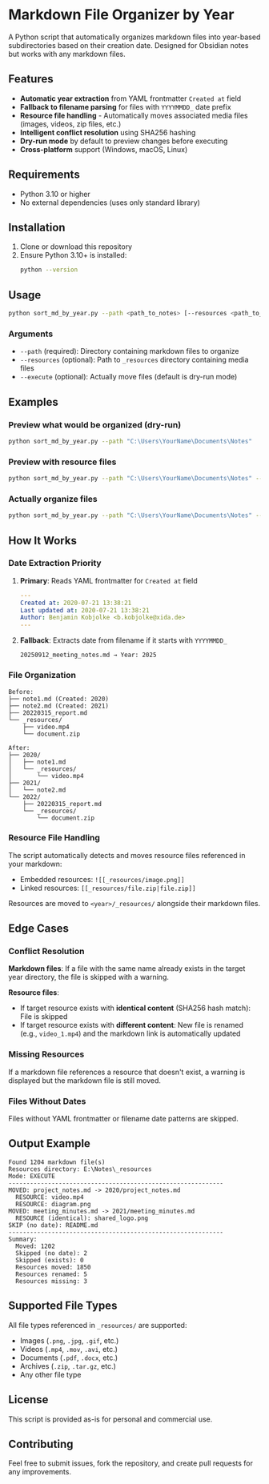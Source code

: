 # Markdown File Organizer by Year

A Python script that automatically organizes markdown files into year-based subdirectories based on their creation date. Designed for Obsidian notes but works with any markdown files.

## Features

- **Automatic year extraction** from YAML frontmatter `Created at` field
- **Fallback to filename parsing** for files with `YYYYMMDD_` date prefix
- **Resource file handling** - Automatically moves associated media files (images, videos, zip files, etc.)
- **Intelligent conflict resolution** using SHA256 hashing
- **Dry-run mode** by default to preview changes before executing
- **Cross-platform** support (Windows, macOS, Linux)

## Requirements

- Python 3.10 or higher
- No external dependencies (uses only standard library)

## Installation

1. Clone or download this repository
2. Ensure Python 3.10+ is installed:
   ```bash
   python --version
   ```

## Usage

```bash
python sort_md_by_year.py --path <path_to_notes> [--resources <path_to_resources>] [--execute]
```

### Arguments

- `--path` (required): Directory containing markdown files to organize
- `--resources` (optional): Path to `_resources` directory containing media files
- `--execute` (optional): Actually move files (default is dry-run mode)

## Examples

### Preview what would be organized (dry-run)
```bash
python sort_md_by_year.py --path "C:\Users\YourName\Documents\Notes"
```

### Preview with resource files
```bash
python sort_md_by_year.py --path "C:\Users\YourName\Documents\Notes" --resources "C:\Users\YourName\Documents\Notes\_resources"
```

### Actually organize files
```bash
python sort_md_by_year.py --path "C:\Users\YourName\Documents\Notes" --resources "C:\Users\YourName\Documents\Notes\_resources" --execute
```

## How It Works

### Date Extraction Priority

1. **Primary**: Reads YAML frontmatter for `Created at` field
   ```yaml
   ---
   Created at: 2020-07-21 13:38:21
   Last updated at: 2020-07-21 13:38:21
   Author: Benjamin Kobjolke <b.kobjolke@xida.de>
   ---
   ```

2. **Fallback**: Extracts date from filename if it starts with `YYYYMMDD_`
   ```
   20250912_meeting_notes.md → Year: 2025
   ```

### File Organization

```
Before:
├── note1.md (Created: 2020)
├── note2.md (Created: 2021)
├── 20220315_report.md
└── _resources/
    ├── video.mp4
    └── document.zip

After:
├── 2020/
│   ├── note1.md
│   └── _resources/
│       └── video.mp4
├── 2021/
│   └── note2.md
└── 2022/
    ├── 20220315_report.md
    └── _resources/
        └── document.zip
```

### Resource File Handling

The script automatically detects and moves resource files referenced in your markdown:

- Embedded resources: `![[_resources/image.png]]`
- Linked resources: `[[_resources/file.zip|file.zip]]`

Resources are moved to `<year>/_resources/` alongside their markdown files.

## Edge Cases

### Conflict Resolution

**Markdown files**: If a file with the same name already exists in the target year directory, the file is skipped with a warning.

**Resource files**:
- If target resource exists with **identical content** (SHA256 hash match): File is skipped
- If target resource exists with **different content**: New file is renamed (e.g., `video_1.mp4`) and the markdown link is automatically updated

### Missing Resources

If a markdown file references a resource that doesn't exist, a warning is displayed but the markdown file is still moved.

### Files Without Dates

Files without YAML frontmatter or filename date patterns are skipped.

## Output Example

```
Found 1204 markdown file(s)
Resources directory: E:\Notes\_resources
Mode: EXECUTE
------------------------------------------------------------
MOVED: project_notes.md -> 2020/project_notes.md
  RESOURCE: video.mp4
  RESOURCE: diagram.png
MOVED: meeting_minutes.md -> 2021/meeting_minutes.md
  RESOURCE (identical): shared_logo.png
SKIP (no date): README.md
------------------------------------------------------------
Summary:
  Moved: 1202
  Skipped (no date): 2
  Skipped (exists): 0
  Resources moved: 1850
  Resources renamed: 5
  Resources missing: 3
```

## Supported File Types

All file types referenced in `_resources/` are supported:
- Images (`.png`, `.jpg`, `.gif`, etc.)
- Videos (`.mp4`, `.mov`, `.avi`, etc.)
- Documents (`.pdf`, `.docx`, etc.)
- Archives (`.zip`, `.tar.gz`, etc.)
- Any other file type

## License

This script is provided as-is for personal and commercial use.

## Contributing

Feel free to submit issues, fork the repository, and create pull requests for any improvements.

